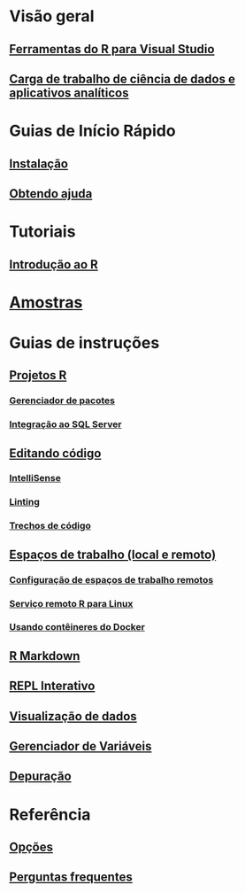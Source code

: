 # Visão geral
## [Ferramentas do R para Visual Studio](index.md)
## [Carga de trabalho de ciência de dados e aplicativos analíticos](data-science-and-analytical-applications-workload.md)
# Guias de Início Rápido
## [Instalação](installing-r-tools-for-visual-studio.md)
## [Obtendo ajuda](getting-started-help.md)
# Tutoriais
## [Introdução ao R](getting-started-with-r.md)
# [Amostras](getting-started-samples.md)
# Guias de instruções
## [Projetos R](r-projects-in-visual-studio.md)
### [Gerenciador de pacotes](r-package-manager-in-visual-studio.md)
### [Integração ao SQL Server](integrating-sql-server-with-r.md)
## [Editando código](editing-r-code-in-visual-studio.md)
### [IntelliSense](r-intellisense.md)
### [Linting](linting-r-code.md)
### [Trechos de código](code-snippets-for-r.md)
## [Espaços de trabalho (local e remoto)](r-workspaces-in-visual-studio.md)
### [Configuração de espaços de trabalho remotos](setting-up-remote-r-workspaces.md)
### [Serviço remoto R para Linux](setting-up-remote-r-service-on-linux.md)
### [Usando contêineres do Docker](using-docker-containers-with-r.md)
## [R Markdown](rmarkdown-with-r-in-visual-studio.md)
## [REPL Interativo](interactive-repl-for-r-in-visual-studio.md)
## [Visualização de dados](visualizing-data-with-r-in-visual-studio.md)
## [Gerenciador de Variáveis](variable-explorer.md)
## [Depuração](debugging-r-in-visual-studio.md)
# Referência
## [Opções](options-for-r-tools-in-visual-studio.md)
## [Perguntas frequentes](faq.md)